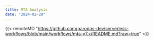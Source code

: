 ```yaml
---
title: MTA Analysis
date: "2024-02-29"
---
```


{{< remoteMD "https://github.com/parodos-dev/serverless-workflows/blob/main/workflows/mta-v7.x/README.md?raw=true" >}}
